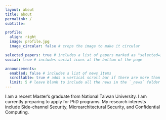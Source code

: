```yaml
---
layout: about
title: about
permalink: /
subtitle: 

profile:
  align: right
  image: profile.jpg
  image_circular: false # crops the image to make it circular

selected_papers: true # includes a list of papers marked as "selected={true}"
social: true # includes social icons at the bottom of the page

announcements:
  enabled: false # includes a list of news items
  scrollable: true # adds a vertical scroll bar if there are more than 3 news items
  limit: 5 # leave blank to include all the news in the `_news` folder
---
```


I am a recent Master’s graduate from National Taiwan University. I am currently preparing to apply for PhD programs. My research interests include Side-channel Security, Microarchitectural Security, and Confidential Computing.
